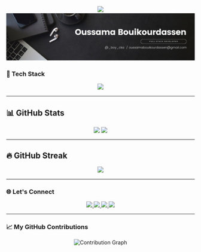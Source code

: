 <div align="center">
  <img src="https://readme-typing-svg.herokuapp.com?font=Fira+Code&size=24&pause=1000&center=true&vCenter=true&color=ff0000&width=435&lines=Hi+%F0%9F%91%8B%2C+I'm+Oussama!;Full-Stack+Developer+from+Morocco;PHP+%7C+Java+%7C+C%2B%2B+%7C+JS+%7C+React+%7C+MySQL+%7C+Tailwind"/>
</div>
<div align="center">
  <img src="./Workflows/Black Minimal Motivation Quote LinkedIn Banner.png" />
</div>


### 🚀 Tech Stack

<div align="center">
  <img src="https://skillicons.dev/icons?i=html,css,tailwind,javascript,php,react,java,cpp,mysql,nodejs,laravel,python,vscode,intellij,linux,git,github" />
</div>

---

## 📊 GitHub Stats

<div align="center">
  <img src="https://github-readme-stats.vercel.app/api?username=boycka&show_icons=true&theme=github_dark&hide_border=true" height="180" />
  <img src="https://github-readme-stats.vercel.app/api/top-langs/?username=boycka&layout=compact&theme=github_dark&hide_border=true" height="180" />
</div>

---

## 🔥 GitHub Streak

<div align="center">
  <img src="https://streak-stats.demolab.com/?user=boycka&theme=dark&hide_border=true" />
</div>


---

### 🌐 Let's Connect

<div align="center">
  <a href="https://linkedin.com/in/oussamabok">
    <img src="https://skillicons.dev/icons?i=linkedin" height="30" />
  </a>
  <a href="mailto:oussamabouikourdassen@gmail.com">
    <img src="https://skillicons.dev/icons?i=gmail" height="30" />
  </a>
  <a href="https://discord.com/users/.ossm">
    <img src="https://skillicons.dev/icons?i=discord" height="30" />
  </a>
  <a href="https://instagram.com/_boy_cka">
    <img src="https://skillicons.dev/icons?i=instagram" height="30" />
  </a>
</div>

---

### 📈 My GitHub Contributions

<div align="center">
  <img src="https://github-readme-activity-graph.vercel.app/graph?username=boycka&theme=github-compact" alt="Contribution Graph" />
</div>

